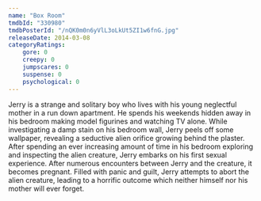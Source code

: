 ```yaml
---
name: "Box Room"
tmdbId: "330980"
tmdbPosterId: "/nQK0m0n6yVlL3oLkUt5ZI1w6fnG.jpg"
releaseDate: 2014-03-08
categoryRatings:
    gore: 0
    creepy: 0
    jumpscares: 0
    suspense: 0
    psychological: 0
---
```

Jerry is a strange and solitary boy who lives with his young neglectful mother in a run down apartment. He spends his weekends hidden away in his bedroom making model figurines and watching TV alone. While investigating a damp stain on his bedroom wall, Jerry peels off some wallpaper, revealing a seductive alien orifice growing behind the plaster. After spending an ever increasing amount of time in his bedroom exploring and inspecting the alien creature, Jerry embarks on his first sexual experience. After numerous encounters between Jerry and the creature, it becomes pregnant. Filled with panic and guilt, Jerry attempts to abort the alien creature, leading to a horrific outcome which neither himself nor his mother will ever forget.
